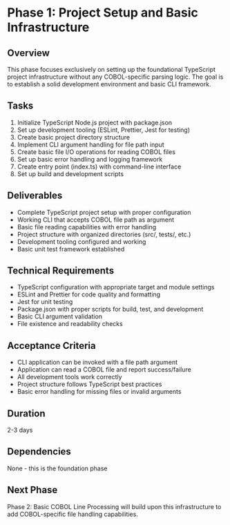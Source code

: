 # Phase 1: Project Setup and Basic Infrastructure

## Overview
This phase focuses exclusively on setting up the foundational TypeScript project infrastructure without any COBOL-specific parsing logic. The goal is to establish a solid development environment and basic CLI framework.

## Tasks
1. Initialize TypeScript Node.js project with package.json
2. Set up development tooling (ESLint, Prettier, Jest for testing)
3. Create basic project directory structure
4. Implement CLI argument handling for file path input
5. Create basic file I/O operations for reading COBOL files
6. Set up basic error handling and logging framework
7. Create entry point (index.ts) with command-line interface
8. Set up build and development scripts

## Deliverables
- Complete TypeScript project setup with proper configuration
- Working CLI that accepts COBOL file path as argument
- Basic file reading capabilities with error handling
- Project structure with organized directories (src/, tests/, etc.)
- Development tooling configured and working
- Basic unit test framework established

## Technical Requirements
- TypeScript configuration with appropriate target and module settings
- ESLint and Prettier for code quality and formatting
- Jest for unit testing
- Package.json with proper scripts for build, test, and development
- Basic CLI argument validation
- File existence and readability checks

## Acceptance Criteria
- CLI application can be invoked with a file path argument
- Application can read a COBOL file and report success/failure
- All development tools work correctly
- Project structure follows TypeScript best practices
- Basic error handling for missing files or invalid arguments

## Duration
2-3 days

## Dependencies
None - this is the foundation phase

## Next Phase
Phase 2: Basic COBOL Line Processing will build upon this infrastructure to add COBOL-specific file handling capabilities.
